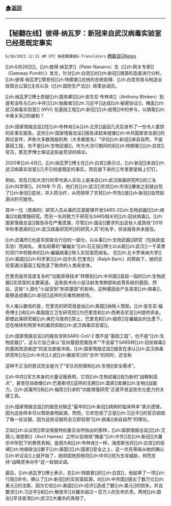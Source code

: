 ###  [:house:返回](README.md)
---


## 【秘翻在线】彼得·纳瓦罗：新冠来自武汉病毒实验室已经是既定事实
`6/30/2023 12:31 AM UTC 秘密翻譯組G-Translators` [轉載自GNews](https://gnews.org/articles/1424707)

        

[[zh:6月28日]]，[[zh:彼得·纳瓦罗]]（Peter Navarro）在《[[zh:网关专家]]（Gateway Pundit）》发文，针对[[zh:白宫]]对[[zh:新冠]]溯源的态度进行分析。[[zh:彼得·纳瓦罗]]曾担任[[zh:特朗普]]总统的总统助理、[[zh:白宫贸易与制造业政策办公室]]主任以及《[[zh:国防生产法]]》政策协调员。

[[zh:纳瓦罗]]博士质疑[[zh:国务卿]][[zh:安东尼·布林肯]]（Anthony Blinken）到底有没有与[[zh:中共]][[zh:独裁者]][[zh:习近平]]达成[[zh:秘密协议]]，掩盖[[zh:武汉病毒实验室]] (WVI) 在基因工程[[zh:新冠]][[zh:疫情]]中的参与，以换取[[zh:中美关系]]的缓和？

[[zh:国家情报总监]]在[[zh:布林肯]]从[[zh:北京]]返回几天后发布了一份令人震惊的反事实报告。这份[[zh:国家情报总监]]报告读起来就像[[zh:中共国家安全部]]的舆论宣传，声称大多数情报机构（大多数匿名）“评估[[zh:新冠]]来自自然，不是基因工程，也不是[[zh:生物武器]]。作为大流行期间的前[[zh:特朗普]][[zh:白宫]]官员，那瓦罗博士保证这些是荒谬的结论。

2020年[[zh:4月]]，[[zh:纳瓦罗]]博士在[[zh:白宫]]表示过，[[zh:新冠]]来自[[zh:武汉病毒实验室]]几乎已经是既定的事实。而在接下来的三年里更是板上钉钉。

例如，现在已知大流行的零号病人实际上是来自[[zh:武汉病毒研究所]]的三名[[zh:科学家]]。2019年 11 月，他们在[[zh:武汉]]农贸[[zh:市场]]爆发之前就出现了[[zh:新冠]]症状，并入院治疗，从而排除了农贸[[zh:市场]]是[[zh:新冠]]自然起源点的可能性。

其中一位（患病的）研究人员从事的正是能够开发SARS-2[[zh:生物武器]][[zh:病毒]]功能增强研究。而另一名则致力于研究与SARS相关的[[zh:冠状病毒]]。[[zh:国家情报总监]]报告存在严重遗漏，尽管[[zh:国会]]要求列出这些人或其他“2019年秋季患病的[[zh:武汉病毒研究所]]的研究人员”的名字，但该报告并未提及。

[[zh:武毒所]]也是军民联合行动的一部分，以从事[[zh:生物武器]]研究（包括炭疽实验）而闻名。 臭名昭著的“蝙蝠女”[[zh:石正丽]]博士以从距[[zh:武汉]]一千英里的洞穴中将致命的[[zh:蝙蝠病毒]]带入实验室而闻名。 在[[zh:北卡罗来纳大学]][[zh:美国]][[zh:科学家]][[zh:拉尔夫·巴里克]]（Ralph Baric）的帮助下，她的实验室通过基因工程改造了致命的人类突变体。

巴里克是将高度复杂的“功能获得技术”转移到[[zh:中共国]]首屈一指的[[zh:生物武器]]实验室的主要渠道。 这些技术向小鼠注射发育肺部和血管系统的基因，然后，这些“人源化”小鼠受到“刺突基因”的影响，这种基因会产生突变[[zh:病毒]]，能够造成像[[zh:新冠]]这样的灾难性肺损伤。

令人难以置信的是，巴里克的研究竟是由[[zh:美国]]纳税人赞助。[[zh:安东尼·福奇博士]]和[[zh:美国国立卫生研究院]]为巴里克和[[zh:西弗吉尼亚]]州提供资金。 即使此类研究被[[zh:奥巴马政府]]禁止，巴里克和[[zh:福奇]]在蝙蝠女的怂恿下，还在继续利用禁令的漏洞资助[[zh:武汉病毒实验室]]。

[[zh:国家情报总监]]的报告坚称SARS-CoV-2 既不是“基因工程”，也不是“[[zh:生物武器]]”，这与它自己承认“反向基因克隆技术”“不会留下SARS样[[zh:冠状病毒]]的基因改造痕迹”的说法直接冲突。[[zh:国家情报总监]]报告在承认[[zh:武汉病毒研究所]]与[[zh:中共]]人民[[zh:解放军]]的“合作”的同时，还坚称

这种不正当的尝试完全是为了“军队的防御和[[zh:生物]]安全需求”。

[[zh:中共]]军方本身的大量证据表明，它将[[zh:生物武器]]视为新的“战略制高点”，甚至在协助像[[zh:巴基斯坦]]这样的无赖[[zh:国家]]发展[[zh:生物]]战能力。[[zh:武毒所]]和[[zh:福奇]]引进的“功能增强研究”正是开发这些生化能力的关键工具。

[[zh:国家情报总监]]的报告对缺乏“最早的[[zh:新冠]]病例的临床样本”表示遗憾，因为这些样本可以帮助查明起源。然而，它却忽视了正是[[zh:习近平]]的官员销毁了每一丝证据，因为这些证据将会立即驳倒“[[zh:病毒]]来自自然”的理论。

正如[[zh:众议院]]常设情报特别委员会所指出的那样，[[zh:国家情报总监]][[zh:艾薇儿·海恩斯]]（Avril Haines）之所以会继续“掩盖”[[zh:中共]]在[[zh:新冠]]大屠杀中所犯下的罪责真相，是因为和[[zh:布林肯]]一样，海恩斯也将[[zh:白宫]]的绥靖[[zh:地缘政治]]置于[[zh:美国]][[zh:国家]]安全之上，这一优先等级从她的确认[[zh:听证会]]上就开始了，她顽固地拒绝将[[zh:中共]]视为生存威胁，转而支持“战略竞争对手”这一软弱论调。

最后，[[zh:纳瓦罗]]博士表示，在[[zh:特朗普]]的[[zh:白宫]]，他起草了一项[[zh:行政]]命令，确认了[[zh:新冠]]的实验室起源。向[[zh:中共国]]提出了数万亿[[zh:美元]]的法案，因为它给[[zh:美国]][[zh:经济]]造成了数[[zh:美元]]的损失，并且要求[[zh:习近平]]和[[zh:解放军]]对屠杀超过一百万人的生命负责。两党[[zh:国会]]早该查清[[zh:武汉]]大屠杀的真相了。

